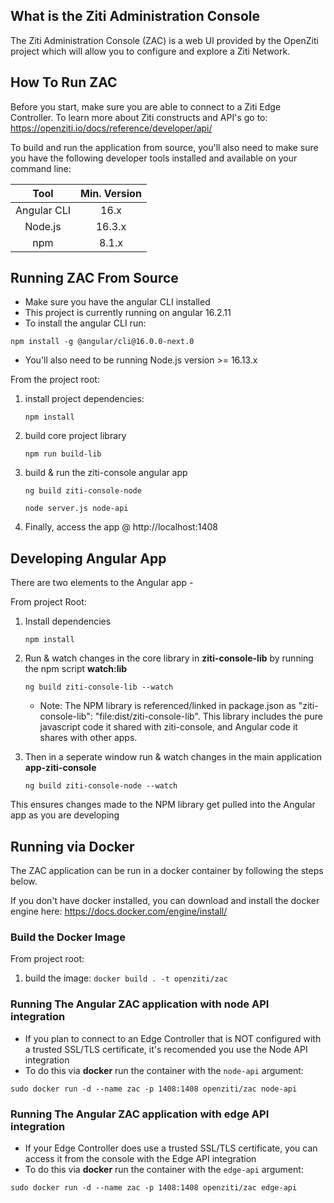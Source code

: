 ## What is the Ziti Administration Console 
The Ziti Administration Console (ZAC) is a web UI provided by the OpenZiti project which will allow you to configure and explore a Ziti Network.


## How To Run ZAC
Before you start, make sure you are able to connect to a Ziti Edge Controller. To learn more about Ziti constructs and API's go to: https://openziti.io/docs/reference/developer/api/

To build and run the application from source, you'll also need to make sure you have the following developer tools installed and available on your command line:

| Tool        | Min. Version |
| :---:       | :---:        |
| Angular CLI | 16.x         |
| Node.js     | 16.3.x       | 
| npm         | 8.1.x        |



## Running ZAC From Source

* Make sure you have the angular CLI installed
* This project is currently running on angular 16.2.11
* To install the angular CLI run:
```
npm install -g @angular/cli@16.0.0-next.0
```

* You'll also need to be running Node.js version >= 16.13.x

From the project root: 

1) install project dependencies:
	```
	npm install
	```

2) build core project library
	```
	npm run build-lib
	```

3) build & run the ziti-console angular app 

   	  ```
	  ng build ziti-console-node
	  ```
	  ```
	  node server.js node-api
	  ```


4) Finally, access the app @ http://localhost:1408


## Developing Angular App
There are two elements to the Angular app - 

From project Root:

1) Install dependencies
	```
	npm install
	```

3) Run & watch changes in the core library in **ziti-console-lib** by running the npm script **watch:lib**
	```
	ng build ziti-console-lib --watch
 	```
   * Note: The NPM library is referenced/linked in package.json as "ziti-console-lib": "file:dist/ziti-console-lib".
   	   This library includes the pure javascript code it shared with ziti-console, and Angular code it shares with other apps.

4) Then in a seperate window run & watch changes in the main application **app-ziti-console**
   	```
	ng build ziti-console-node --watch
	```
  This ensures changes made to the NPM library get pulled into the Angular app as you are developing



## Running via Docker
The ZAC application can be run in a docker container by following the steps below.

If you don't have docker installed, you can download and install the docker engine here: https://docs.docker.com/engine/install/


### Build the Docker Image
From project root:
1. build the image: `docker build . -t openziti/zac`

### Running The Angular ZAC application with node API integration
* If you plan to connect to an Edge Controller that is NOT configured with a trusted SSL/TLS certificate, it's recomended you use the Node API integration
* To do this via **docker** run the container with the `node-api` argument:
```
sudo docker run -d --name zac -p 1408:1408 openziti/zac node-api
```

### Running The Angular ZAC application with edge API integration
* If your Edge Controller does use a trusted SSL/TLS certificate, you can access it from the console with the Edge API integration
* To do this via **docker** run the container with the `edge-api` argument:
```
sudo docker run -d --name zac -p 1408:1408 openziti/zac edge-api
```


